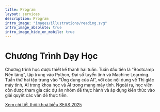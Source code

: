 ```yaml
---
title: Program
layout: services
description: Program
intro_image: "images/illustrations/reading.svg"
intro_image_absolute: true
intro_image_hide_on_mobile: true
---
```


# Chương Trình Dạy Học

Chương trình học được thiết kế thành hai tuần. Tuần đầu tiên là “Bootcamp Nền tảng”, tập trung vào Python, Đại số tuyến tính và Machine Learning. Tuần thứ hai tập trung vào “Ứng dụng của AI”, với các nội dung về Thị giác máy tính, AI trong khoa học và AI trong mạng máy tính. Ngoài ra, học viên còn được tham gia các dự án nhóm để thực hành và áp dụng kiến thức vào giải quyết các vấn đề thực tiễn.

[Xem chi tiết thời khoá biểu SEAS 2025](https://seas-cvn.com/programs/2025_schedule/)

